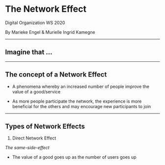 # The Network Effect

Digital Organization WS 2020

By Marieke Engel & Murielle Ingrid Kamegne 

---

## Imagine that ...

---

## The concept of a **Network Effect**

  * A phenomena whereby an increased number of people improve the value of a good/service

  * As more people participate the network, the experience is more beneficial for the others and may encourage new participants to join

  ---

  ## Types of Network Effects

  1. Direct Network Effect 

  _The same-side-effect_

  * The value of a good goes up as the number of users goes up


